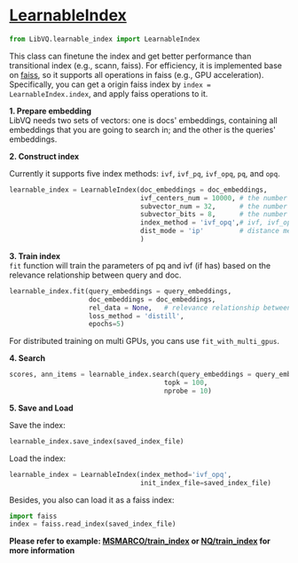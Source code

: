 # [LearnableIndex](../LibVQ/learnable_index/learnable_index.py)
```python
from LibVQ.learnable_index import LearnableIndex
```
This class can finetune the index and get better performance than transitional index (e.g., scann, faiss).
For efficiency, it is implemented base on [faiss](https://github.com/facebookresearch/faiss), so it supports all operations in faiss (e.g., GPU acceleration). Specifically,
you can get a origin faiss index by `index = LearnableIndex.index`, and apply faiss operations to it.


**1.  Prepare embedding**  
LibVQ needs two sets of vectors: one is docs' embeddings, containing all embeddings that you are going to search in;
and the other is the queries' embeddings. 

**2.  Construct index**   

Currently it supports five index methods: `ivf`, `ivf_pq`, `ivf_opq`, `pq`, and `opq`.
```python
learnable_index = LearnableIndex(doc_embeddings = doc_embeddings,
                                 ivf_centers_num = 10000, # the number of centers in ivf
                                 subvector_num = 32,      # the number of codebooks in pq
                                 subvector_bits = 8,      # the number of codewords (2^subvector_bits) in each codebook
                                 index_method = 'ivf_opq',# ivf, ivf_opq, ivf_pq, pq, opq
                                 dist_mode = 'ip'         # distance metric
                                 )
```
**3.  Train index**  
`fit` function will train the parameters of pq and ivf (if has) based on the relevance relationship between query and doc.
```python
learnable_index.fit(query_embeddings = query_embeddings,
                    doc_embeddings = doc_embeddings,
                    rel_data = None,   # relevance relationship between query and doc; if set None, it will automatically generate the data for training
                    loss_method = 'distill',
                    epochs=5)
```
For distributed training on multi GPUs, you cans use `fit_with_multi_gpus`.  

**4. Search**  
```python
scores, ann_items = learnable_index.search(query_embeddings = query_embeddings,
                                       topk = 100,
                                       nprobe = 10)
```


**5. Save and Load**

Save the index:
```python
learnable_index.save_index(saved_index_file)
```

Load the index:
```python
learnable_index = LearnableIndex(index_method='ivf_opq',
                                 init_index_file=saved_index_file)
```

Besides, you also can load it as a faiss index:
```python
import faiss
index = faiss.read_index(saved_index_file)
```

**Please refer to example: [MSMARCO/train_index](../examples/MSMARCO/learnable_index/train_index.py) or [NQ/train_index](../examples/NQ/learnable_index/train_index.py) for more information**


